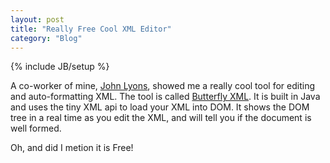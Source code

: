 ```yaml
---
layout: post
title: "Really Free Cool XML Editor"
category: "Blog"
---
```

{% include JB/setup %}

A co-worker of mine, [John Lyons](http://john.lyons-den.org/), showed me a really cool tool for editing and auto-formatting XML. The tool is called [Butterfly XML](http://www.butterflyxml.org). It is built in Java and uses the tiny XML api to load your XML into DOM. It shows the DOM tree in a real time as you edit the XML, and will tell you if the document is well formed.

Oh, and did I metion it is Free!